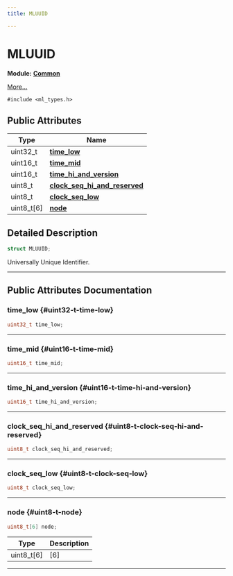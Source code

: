 ```yaml
---
title: MLUUID

---
```


# MLUUID

**Module:** **[Common](/api-ref/api/Modules/group___common/group___common.md)**



 [More...](#detailed-description)


`#include <ml_types.h>`

## Public Attributes

| Type           | Name           |
| -------------- | -------------- |
| uint32_t | **[time_low](/api-ref/api/Modules/group___common/struct_m_l_u_u_i_d.md#uint32-t-time-low)**  |
| uint16_t | **[time_mid](/api-ref/api/Modules/group___common/struct_m_l_u_u_i_d.md#uint16-t-time-mid)**  |
| uint16_t | **[time_hi_and_version](/api-ref/api/Modules/group___common/struct_m_l_u_u_i_d.md#uint16-t-time-hi-and-version)**  |
| uint8_t | **[clock_seq_hi_and_reserved](/api-ref/api/Modules/group___common/struct_m_l_u_u_i_d.md#uint8-t-clock-seq-hi-and-reserved)**  |
| uint8_t | **[clock_seq_low](/api-ref/api/Modules/group___common/struct_m_l_u_u_i_d.md#uint8-t-clock-seq-low)**  |
| uint8_t[6] | **[node](/api-ref/api/Modules/group___common/struct_m_l_u_u_i_d.md#uint8-t-node)**  |

## Detailed Description

```cpp
struct MLUUID;
```


Universally Unique Identifier. 





-----------
## Public Attributes Documentation

### time_low {#uint32-t-time-low}

```cpp
uint32_t time_low;
```






-----------

### time_mid {#uint16-t-time-mid}

```cpp
uint16_t time_mid;
```






-----------

### time_hi_and_version {#uint16-t-time-hi-and-version}

```cpp
uint16_t time_hi_and_version;
```






-----------

### clock_seq_hi_and_reserved {#uint8-t-clock-seq-hi-and-reserved}

```cpp
uint8_t clock_seq_hi_and_reserved;
```






-----------

### clock_seq_low {#uint8-t-clock-seq-low}

```cpp
uint8_t clock_seq_low;
```






-----------

### node {#uint8-t-node}

```cpp
uint8_t[6] node;
```



| Type | Description |
|--|--|
| uint8_t[6] | [6] |






-----------

